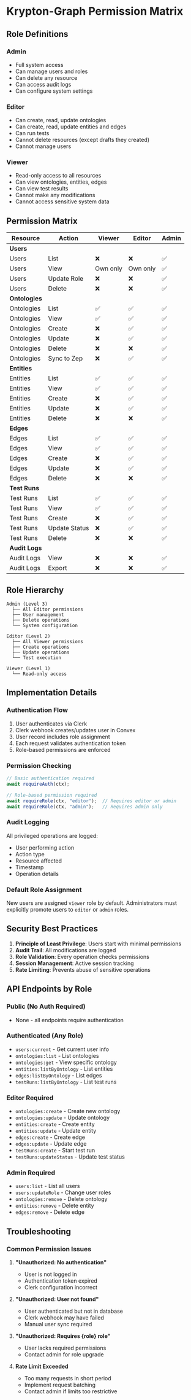 # Krypton-Graph Permission Matrix

## Role Definitions

### Admin
- Full system access
- Can manage users and roles
- Can delete any resource
- Can access audit logs
- Can configure system settings

### Editor
- Can create, read, update ontologies
- Can create, read, update entities and edges
- Can run tests
- Cannot delete resources (except drafts they created)
- Cannot manage users

### Viewer
- Read-only access to all resources
- Can view ontologies, entities, edges
- Can view test results
- Cannot make any modifications
- Cannot access sensitive system data

## Permission Matrix

| Resource | Action | Viewer | Editor | Admin |
|----------|--------|--------|--------|-------|
| **Users** |
| Users | List | ❌ | ❌ | ✅ |
| Users | View | Own only | Own only | ✅ |
| Users | Update Role | ❌ | ❌ | ✅ |
| Users | Delete | ❌ | ❌ | ✅ |
| **Ontologies** |
| Ontologies | List | ✅ | ✅ | ✅ |
| Ontologies | View | ✅ | ✅ | ✅ |
| Ontologies | Create | ❌ | ✅ | ✅ |
| Ontologies | Update | ❌ | ✅ | ✅ |
| Ontologies | Delete | ❌ | ❌ | ✅ |
| Ontologies | Sync to Zep | ❌ | ✅ | ✅ |
| **Entities** |
| Entities | List | ✅ | ✅ | ✅ |
| Entities | View | ✅ | ✅ | ✅ |
| Entities | Create | ❌ | ✅ | ✅ |
| Entities | Update | ❌ | ✅ | ✅ |
| Entities | Delete | ❌ | ❌ | ✅ |
| **Edges** |
| Edges | List | ✅ | ✅ | ✅ |
| Edges | View | ✅ | ✅ | ✅ |
| Edges | Create | ❌ | ✅ | ✅ |
| Edges | Update | ❌ | ✅ | ✅ |
| Edges | Delete | ❌ | ❌ | ✅ |
| **Test Runs** |
| Test Runs | List | ✅ | ✅ | ✅ |
| Test Runs | View | ✅ | ✅ | ✅ |
| Test Runs | Create | ❌ | ✅ | ✅ |
| Test Runs | Update Status | ❌ | ✅ | ✅ |
| Test Runs | Delete | ❌ | ❌ | ✅ |
| **Audit Logs** |
| Audit Logs | View | ❌ | ❌ | ✅ |
| Audit Logs | Export | ❌ | ❌ | ✅ |

## Role Hierarchy

```
Admin (Level 3)
  ├── All Editor permissions
  ├── User management
  ├── Delete operations
  └── System configuration

Editor (Level 2)
  ├── All Viewer permissions
  ├── Create operations
  ├── Update operations
  └── Test execution

Viewer (Level 1)
  └── Read-only access
```

## Implementation Details

### Authentication Flow
1. User authenticates via Clerk
2. Clerk webhook creates/updates user in Convex
3. User record includes role assignment
4. Each request validates authentication token
5. Role-based permissions are enforced

### Permission Checking

```typescript
// Basic authentication required
await requireAuth(ctx);

// Role-based permission required
await requireRole(ctx, "editor");  // Requires editor or admin
await requireRole(ctx, "admin");   // Requires admin only
```

### Audit Logging

All privileged operations are logged:
- User performing action
- Action type
- Resource affected
- Timestamp
- Operation details

### Default Role Assignment

New users are assigned `viewer` role by default. Administrators must explicitly promote users to `editor` or `admin` roles.

## Security Best Practices

1. **Principle of Least Privilege**: Users start with minimal permissions
2. **Audit Trail**: All modifications are logged
3. **Role Validation**: Every operation checks permissions
4. **Session Management**: Active session tracking
5. **Rate Limiting**: Prevents abuse of sensitive operations

## API Endpoints by Role

### Public (No Auth Required)
- None - all endpoints require authentication

### Authenticated (Any Role)
- `users:current` - Get current user info
- `ontologies:list` - List ontologies
- `ontologies:get` - View specific ontology
- `entities:listByOntology` - List entities
- `edges:listByOntology` - List edges
- `testRuns:listByOntology` - List test runs

### Editor Required
- `ontologies:create` - Create new ontology
- `ontologies:update` - Update ontology
- `entities:create` - Create entity
- `entities:update` - Update entity
- `edges:create` - Create edge
- `edges:update` - Update edge
- `testRuns:create` - Start test run
- `testRuns:updateStatus` - Update test status

### Admin Required
- `users:list` - List all users
- `users:updateRole` - Change user roles
- `ontologies:remove` - Delete ontology
- `entities:remove` - Delete entity
- `edges:remove` - Delete edge

## Troubleshooting

### Common Permission Issues

1. **"Unauthorized: No authentication"**
   - User is not logged in
   - Authentication token expired
   - Clerk configuration incorrect

2. **"Unauthorized: User not found"**
   - User authenticated but not in database
   - Clerk webhook may have failed
   - Manual user sync required

3. **"Unauthorized: Requires {role} role"**
   - User lacks required permissions
   - Contact admin for role upgrade

4. **Rate Limit Exceeded**
   - Too many requests in short period
   - Implement request batching
   - Contact admin if limits too restrictive
